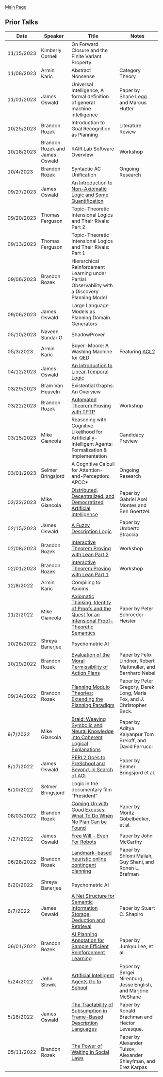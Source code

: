 [Main Page](/logic-group/)

## Prior Talks

| Date | Speaker | Title | Notes |
| ------------------------------------------------------------ | ---- | ---- | ------------------------------------------------------------ |
| 11/15/2023 | Kimberly Cornell | On Forward Closure and the Finite Variant Property |  |
| 11/08/2023 | Armin Karic | Abstract Nonsense | Category Theory |
| 11/01/2023 | James Oswald | Universal Intelligence, A formal definition of general machine intelligence | Paper by Shane Legg and Marcus Hutter |
| 10/25/2023 | Brandon Rozek | Introduction to Goal Recognition as Planning | Literature Review |
| 10/18/2023 | Brandon Rozek and James Oswald | RAIR Lab Software Overview | Workshop |
| 10/4/2023 | Brandon Rozek | Syntactic AC Unification | Ongoing Research |
| 09/27/2023 | James Oswald | [An Introduction to Non-Axiomatic Logic and Some Quantification](https://docs.google.com/presentation/d/1220Cr_vSXYqjmgbsmLv0fBPKzhzGzioqNhbmU9vP0SE/edit?usp=sharing) |      |
| 09/20/2023 | Thomas Ferguson | Topic-Theoretic Intensional Logics and Their Rivals: Part 2 |  |
| 09/13/2023 | Thomas Ferguson | Topic-Theoretic Intensional Logics and Their Rivals: Part 1 |      |
| 09/06/2023 | Brandon Rozek | Hierarchical Reinforcement Learning under Partial Observability with a Discovery Planning Model |      |
| 09/06/2023 | James Oswald | Large Language Models as Planning Domain Generators  |      |
| 05/10/2023 | Naveen Sundar G | ShadowProver |      |
| 05/3/2023 | Armin Karic | Boyer-Moore: A Washing Machine for QED | Featuring [ACL2](https://en.wikipedia.org/wiki/ACL2) |
| 04/12/2023 | James Oswald | [An Introduction to Linear Temporal Logic](https://github.com/James-Oswald/linear_temporal_logic) |      |
| 03/29/2023 | Bram Van Heuveln | Existential Graphs: An Overview |      |
| 03/22/2023 | Brandon Rozek | [Automated Theorem Proving with TPTP](https://github.com/Brandon-Rozek/TPTP-Examples) | Workshop |
| 03/15/2023 | Mike Giancola | Reasoning with Cognitive Likelihood for Artificially-Intelligent Agents: Formalization & Implementation | Candidacy Preview |
| 03/01/2023 | Selmer Bringsjord | A Cognitive Calculi for Attention-and-Perception: APCC* | Ongoing Research |
| 02/22/2023 | Mike Giancola | [Distributed, Decentralized, and Democratized Artificial Intelligence](https://www.sciencedirect.com/science/article/pii/S0040162518302920) | Paper by Gabriel Axel Montes and Ben Goertzel. |
| 02/15/2023 | James Oswald | [A Fuzzy Description Logic](http://www.umbertostraccia.it/cs/download/papers/AAAI98/AAAI98.pdf) | Paper by Umberto Straccia |
| 02/08/2023 | Brandon Rozek | [Interactive Theorem Proving with Lean Part 2](https://brandonrozek.com/blog/lean3-tutorial) | Workshop |
| 02/01/2023 | Brandon Rozek | [Interactive Theorem Proving with Lean Part 1](https://brandonrozek.com/blog/lean3-tutorial) | Workshop |
| 12/8/2022 | Armin Karic | Compiling to Axioms |      |
| 11/2/2022 | Mike Giancola | [Axiomatic Thinking, Identity of Proofs and the Quest for an Intensional Proof-Theoretic Semantics](https://link.springer.com/chapter/10.1007/978-3-030-77657-2_8) | Paper by Peter Schroeder-Heister |
| 10/26/2022 | Shreya Banerjee | Psychometric AI |  |
| 10/19/2022 | Brandon Rozek | [Evaluation of the Moral Permissibility of Action Plans](https://gki.informatik.uni-freiburg.de/papers/lindner-etal-aij2020.pdf) | Paper by Felix Lindner, Robert Mattmuller, and Bernhard Nebel |
| 09/14/2022 | Brandon Rozek | [Planning Modulo Theories: Extending the Planning Paradigm](https://www.aaai.org/ocs/index.php/ICAPS/ICAPS12/paper/viewFile/4693/4715) | Paper by Peter Gregory, Derek Long, Maria Fox, and J. Christopher Beck. |
| 9/7/2022 | Mike Giancola | [Braid: Weaving Symbolic and Neural Knowledge into Coherent Logical Explanations](https://ojs.aaai.org/index.php/AAAI/article/view/21333) | Paper by Aditya Kalyanpur Tom Breloff, and David Ferrucci |
| 8/17/2022  | James Oswald | [PERI.2 Goes to PreSchool and Beyond, in Search of AGI](http://kryten.mm.rpi.edu/PERI2GoesToPreSchoolAGI2022.pdf) | Paper by Selmer Bringsjord et al. |
| 8/10/2022  | Selmer Bringsjord | Logic in the documentary film “President” |  |
| 08/03/2022 | Brandon Rozek | [Coming Up with Good Excuses: What To Do When No Plan Can be Found](https://www.aaai.org/ocs/index.php/ICAPS/ICAPS10/paper/viewFile/1453/1532) | Paper by Moritz Gobelbecker, et al. |
| 7/27/2022  | James Oswald | [Free Will - Even For Robots](http://jmc.stanford.edu/articles/freewill/freewill.pdf) | Paper by John McCarthy |
| 06/28/2022 | Brandon Rozek | [Landmark-based heuristic online contingent planning](https://link.springer.com/article/10.1007/s10458-018-9389-9) | Paper by Shlomi Maliah, Guy Shani, and Ronen L. Brafman |
| 6/20/2022  | Shreya Banerjee | Psychometric AI |  |
| 6/7/2022   | James Oswald | [A Net Structure for Semantic Information Storage, Deduction and Retrieval](https://www.ijcai.org/Proceedings/71/Papers/047.pdf) | Paper by Stuart C. Shapiro |
| 06/01/2022 | Brandon Rozek | [AI Planning Annotation for Sample Efficient Reinforcement Learning](https://arxiv.org/pdf/2203.00669) | Paper by Junkyu Lee, et al. |
| 5/24/2022  | John Slowik | [Artificial Intelligent Agents Go to School](https://drive.google.com/file/d/1YaZdRZ4SZL1A17ckJOcOTpn6y2lulpOi/view?usp=sharing) | Paper by Sergei Nirenburg, Jesse English, and Marjorie McShane |
| 5/18/2022  | James Oswald | [The Tractability of Subsumption in Frame-Based Description Languages](https://aaai.org/Papers/AAAI/1984/AAAI84-036.pdf) | Paper by Ronald Brachman and Hector Levesque. |
| 05/11/2022 | Brandon Rozek | [The Power of Waiting in Social Laws](https://icaps21.icaps-conference.org/workshops/KEPS/Papers/KEPS_2021_paper_14.pdf) | Paper by Alexander Tuisov, Alexander Shleyfman, and Erez Karpas |



